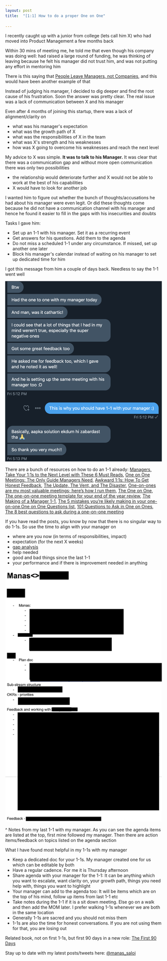 ```yaml
---
layout: post
title:  "[1:1] How to do a proper One on One"

---
```


I recently caught up with a junior from college (lets call him X) who had moved into Product Management a few months back

Within 30 mins of meeting me, he told me that even though his company was doing well: had raised a large round of funding, he was thinking of leaving because he felt his manager did not trust him, and was not putting any effort in mentoring him

There is this saying that [People Leave Managers, not Companies](https://getlighthouse.com/blog/people-leave-managers-not-companies/), and this would have been another example of that

Instead of judging his manager, I decided to dig deeper and find the root cause of his frustration. Soon the answer was pretty clear. The real issue was a lack of communication between X and his manager

Even after 4 months of joining this startup, there was a lack of alignment/clarity on
- what was his manager's expectation
- what was the growth path of X
- what was the responsibilities of X in the team
- what was X's strength and his weaknesses
- how was X going to overcome his weaknesses and reach the next level

My advice to X was simple. **It was to talk to his Manager.** It was clear that there was a communication gap and without more open communication there was only two possibilities
- the relationship would deteriorate further and X would not be able to work at the best of his capabilities
- X would have to look for another job

I wanted him to figure out whether the bunch of thoughts/accusations he had about his manager were even legit. Or did these thoughts come because he did not have a communication channel with his manager and hence he found it easier to fill in the gaps with his insecurities and doubts

Tasks I gave him:
- Set up an 1-1 with his manager. Set it as a recurring event
- Get answers for his questions. Add them to the agenda
- Do not miss a scheduled 1-1 under any circumstance. If missed, set up another one later
- Block his manager's calendar instead of waiting on his manager to set up dedicated time for him

I got this message from him a couple of days back. Needless to say the 1-1 went well

![One on one](/assets/img/one_on_one.png)

There are a bunch of resources on how to do an 1-1 already: [Managers, Take Your 1:1s to the Next Level with These 6 Must Reads](https://firstround.com/review/managers-take-your-1-1s-to-the-next-level-with-these-6-must-reads/), [One on One Meetings: The Only Guide Managers Need](https://getlighthouse.com/blog/one-on-one-meetings-template-great-leaders/), [Awkward 1:1s: How To Get Honest Feedback](https://medium.com/@mrabkin/awkward-1-1s-the-art-of-getting-honest-feedback-2843078b2880), [The Update, The Vent, and The Disaster](https://randsinrepose.com/archives/the-update-the-vent-and-the-disaster/), [One-on-ones are my most valuable meetings; here’s how I run them](https://medium.com/swlh/one-on-ones-are-my-most-valuable-meetings-heres-how-i-run-them-d9ae7c64dade), [The One on One](https://svpg.com/coaching-tools-the-one-on-one/), [The one-on-one meeting template for your end of the year review](https://medium.com/know-your-team-blog/the-one-on-one-meeting-template-for-your-end-of-the-year-review-735c5fb557d), [The Making of a Manager 1-1](https://manassaloi.com/booksummaries/2016/05/06/making-manager-julie.html), [The 5 mistakes you’re likely making in your one-on-one](https://m.signalvnoise.com/the-5-mistakes-youre-likely-making-in-your-one-on-one-meetings-with-direct-reports/),[One on One Questions list](https://github.com/VGraupera/1on1-questions), [101 Questions to Ask in One on Ones](https://jasonevanish.com/2014/05/29/101-questions-to-ask-in-1-on-1s/), [The 8 best questions to ask during a one-on-one meeting](https://knowyourteam.com/blog/2018/01/11/the-8-best-questions-to-ask-during-a-one-on-one-meeting/)

If you have read the posts, you know by now that there is no singular way to do 1-1s. So use the time to align with your manager on
- where are you now (in terms of responsibilities, impact)
- expectation (for the next X weeks)
- [gap analysis](https://medium.com/@ianmcall/mind-the-gap-analysis-and-get-promoted-e4bb4462ef40)
- help needed
- good and bad things since the last 1-1
- your performance and if there is improvement needed in anything

![One on one](/assets/img/last_one_on_one.png)

^ Notes from my last 1-1 with my manager. As you can see the agenda items are listed at the top, first mine followed my manager. Then there are action items/feedback on topics listed on the agenda section

What I have found most helpful in my 1-1s with my manager
- Keep a dedicated doc for your 1-1s. My manager created one for us which can be editable by both
- Have a regular cadence. For me it is Thursday afternoon
- Share agenda with your manager for the 1-1: It can be anything which you want to escalate, want clarity on, your growth path, things you need help with, things you want to highlight
- Your manager can add to the agenda too: It will be items which are on the top of his mind, follow up items from last 1-1 etc
- Take notes during the 1-1 if it is a sit down meeting. Else go on a walk and then add the MOM later. I prefer walking 1-1s whenever we are both in the same location
- Generally 1-1s are sacred and you should not miss them
- 1-1s are also the time for honest conversations. If you are not using them for that, you are losing out

Related book, not on first 1-1s, but first 90 days in a new role: [The First 90 Days](https://www.goodreads.com/book/show/15824358-the-first-90-days)

Stay up to date with my latest posts/tweets here: [@manas_saloi](http://twitter.com/manas_saloi)

